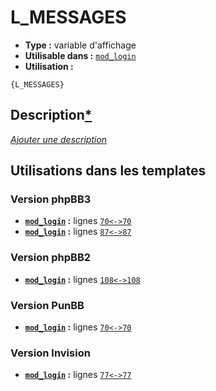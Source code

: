 # L_MESSAGES
* __Type :__ variable d'affichage
* __Utilisable dans :__ [`mod_login`](../tpl/mod_login.md#readme)
* __Utilisation :__

```smarty
{L_MESSAGES}
```

## Description[*](https://fa-tvars.appspot.com/var/L_MESSAGES)
[*Ajouter une description*](https://fa-tvars.appspot.com/var/L_MESSAGES)

## Utilisations dans les templates

### Version phpBB3
* __[`mod_login`](../tpl/mod_login.md#readme) :__ lignes [`70`](../src/prosilver/mod_login.tpl#L70)[`<->`](../src/prosilver/mod_login.tpl#L70-L70)[`70`](../src/prosilver/mod_login.tpl#L70)
* __[`mod_login`](../tpl/mod_login.md#readme) :__ lignes [`87`](../src/prosilver/mod_login.tpl#L87)[`<->`](../src/prosilver/mod_login.tpl#L87-L87)[`87`](../src/prosilver/mod_login.tpl#L87)

### Version phpBB2
* __[`mod_login`](../tpl/mod_login.md#readme) :__ lignes [`108`](../src/subsilver/mod_login.tpl#L108)[`<->`](../src/subsilver/mod_login.tpl#L108-L108)[`108`](../src/subsilver/mod_login.tpl#L108)

### Version PunBB
* __[`mod_login`](../tpl/mod_login.md#readme) :__ lignes [`70`](../src/punbb/mod_login.tpl#L70)[`<->`](../src/punbb/mod_login.tpl#L70-L70)[`70`](../src/punbb/mod_login.tpl#L70)

### Version Invision
* __[`mod_login`](../tpl/mod_login.md#readme) :__ lignes [`77`](../src/invision/mod_login.tpl#L77)[`<->`](../src/invision/mod_login.tpl#L77-L77)[`77`](../src/invision/mod_login.tpl#L77)

